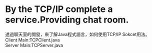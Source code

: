 # By the TCP/IP complete a service.Providing chat room.
透過聊天室的開發，來了解Java程式語言，如何使用TCP/IP Sokcet用法。<br>
Client Main:TCPClient.java <br>
Server Main:TCPServer.java 

